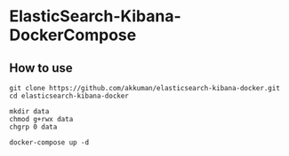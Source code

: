# ElasticSearch-Kibana-DockerCompose

## How to use

```
git clone https://github.com/akkuman/elasticsearch-kibana-docker.git
cd elasticsearch-kibana-docker

mkdir data 
chmod g+rwx data 
chgrp 0 data

docker-compose up -d
```